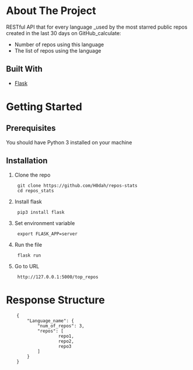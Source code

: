 # About The Project

RESTful API that for every language _used by the most starred public repos created in the last 30 days on GitHub_calculate:
- Number of repos using this language
- The list of repos using the language

## Built With

- [Flask](https://flask.palletsprojects.com/en/1.1.x/)

# Getting Started

## Prerequisites
You should have Python 3 installed on your machine



## Installation
1. Clone the repo

        git clone https://github.com/H0dah/repos-stats
        cd repos_stats
2. Install flask 

        pip3 install flask
3. Set environment variable


        export FLASK_APP=server
4. Run the file

        flask run
5. Go to URL

        http://127.0.0.1:5000/top_repos




# Response Structure

        {
            "Language_name": {
                "num_of_repos": 3,
                "repos": [
                        repo1,
                        repo2,
                        repo3
                ]
            }
        }
